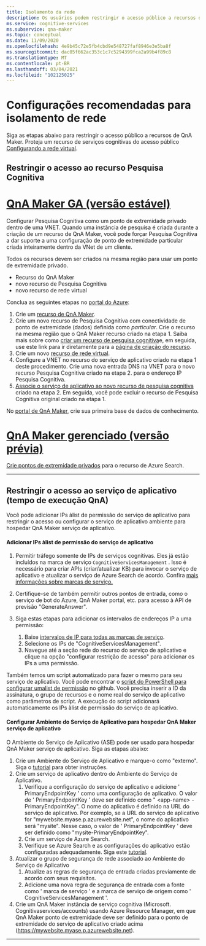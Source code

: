 ```yaml
---
title: Isolamento da rede
description: Os usuários podem restringir o acesso público a recursos de QnA Maker.
ms.service: cognitive-services
ms.subservice: qna-maker
ms.topic: conceptual
ms.date: 11/09/2020
ms.openlocfilehash: 4e9b45c72e5fb4cbd9e548727faf8946e3e5ba8f
ms.sourcegitcommit: dac05f662ac353c1c7c5294399fca2a99b4f89c8
ms.translationtype: MT
ms.contentlocale: pt-BR
ms.lasthandoff: 03/04/2021
ms.locfileid: "102125025"
---
```

# <a name="recommended-settings-for-network-isolation"></a>Configurações recomendadas para isolamento de rede

Siga as etapas abaixo para restringir o acesso público a recursos de QnA Maker. Proteja um recurso de serviços cognitivas do acesso público [Configurando a rede virtual](../../cognitive-services-virtual-networks.md?tabs=portal).

## <a name="restrict-access-to-cognitive-search-resource"></a>Restringir o acesso ao recurso Pesquisa Cognitiva

# <a name="qna-maker-ga-stable-release"></a>[QnA Maker GA (versão estável)](#tab/v1)

Configurar Pesquisa Cognitiva como um ponto de extremidade privado dentro de uma VNET. Quando uma instância de pesquisa é criada durante a criação de um recurso de QnA Maker, você pode forçar Pesquisa Cognitiva a dar suporte a uma configuração de ponto de extremidade particular criada inteiramente dentro da VNet de um cliente.

Todos os recursos devem ser criados na mesma região para usar um ponto de extremidade privado.

* Recurso do QnA Maker
* novo recurso de Pesquisa Cognitiva
* novo recurso de rede virtual

Conclua as seguintes etapas no [portal do Azure](https://portal.azure.com):

1. Crie um [recurso de QnA Maker](https://ms.portal.azure.com/#create/Microsoft.CognitiveServicesQnAMaker).
2. Crie um novo recurso de Pesquisa Cognitiva com conectividade de ponto de extremidade (dados) definida como _particular_. Crie o recurso na mesma região que o QnA Maker recurso criado na etapa 1. Saiba mais sobre como [criar um recurso de pesquisa cognitiva](../../../search/search-create-service-portal.md)e, em seguida, use este link para ir diretamente para a [página de criação do recurso](https://ms.portal.azure.com/#create/Microsoft.Search).
3. Crie um novo [recurso de rede virtual](https://ms.portal.azure.com/#create/Microsoft.VirtualNetwork-ARM).
4. Configure a VNET no recurso do serviço de aplicativo criado na etapa 1 deste procedimento. Crie uma nova entrada DNS na VNET para o novo recurso Pesquisa Cognitiva criado na etapa 2. para o endereço IP Pesquisa Cognitiva.
5. [Associe o serviço de aplicativo ao novo recurso de pesquisa cognitiva](../how-to/set-up-qnamaker-service-azure.md) criado na etapa 2. Em seguida, você pode excluir o recurso de Pesquisa Cognitiva original criado na etapa 1.
    
No [portal de QnA Maker](https://www.qnamaker.ai/), crie sua primeira base de dados de conhecimento.

#  <a name="qna-maker-managed-preview-release"></a>[QnA Maker gerenciado (versão prévia)](#tab/v2)

[Crie pontos de extremidade privados](../reference-private-endpoint.md) para o recurso de Azure Search.

---

## <a name="restrict-access-to-app-service-qna-runtime"></a>Restringir o acesso ao serviço de aplicativo (tempo de execução QnA)

Você pode adicionar IPs àlist de permissão do serviço de aplicativo para restringir o acesso ou configurar o serviço de aplicativo ambiente para hospedar QnA Maker serviço de aplicativo.

#### <a name="add-ips-to-app-service-allowlist"></a>Adicionar IPs àlist de permissão do serviço de aplicativo

1. Permitir tráfego somente de IPs de serviços cognitivas. Eles já estão incluídos na marca de serviço `CognitiveServicesManagement` . Isso é necessário para criar APIs (criar/atualizar KB) para invocar o serviço de aplicativo e atualizar o serviço de Azure Search de acordo. Confira [mais informações sobre marcas de serviço.](../../../virtual-network/service-tags-overview.md)
2. Certifique-se de também permitir outros pontos de entrada, como o serviço de bot do Azure, QnA Maker portal, etc. para acesso à API de previsão "GenerateAnswer".
3. Siga estas etapas para adicionar os intervalos de endereços IP a uma permissão:

   1. Baixe [intervalos de IP para todas as marcas de serviço](https://www.microsoft.com/download/details.aspx?id=56519).
   2. Selecione os IPs de "CognitiveServicesManagement".
   3. Navegue até a seção rede do recurso do serviço de aplicativo e clique na opção "configurar restrição de acesso" para adicionar os IPs a uma permissão.

Também temos um script automatizado para fazer o mesmo para seu serviço de aplicativo. Você pode encontrar o [script do PowerShell para configurar umalist de permissão](https://github.com/pchoudhari/QnAMakerBackupRestore/blob/master/AddRestrictedIPAzureAppService.ps1) no github. Você precisa inserir a ID da assinatura, o grupo de recursos e o nome real do serviço de aplicativo como parâmetros de script. A execução do script adicionará automaticamente os IPs àlist de permissão do serviço de aplicativo.

#### <a name="configure-app-service-environment-to-host-qna-maker-app-service"></a>Configurar Ambiente do Serviço de Aplicativo para hospedar QnA Maker serviço de aplicativo
    
O Ambiente do Serviço de Aplicativo (ASE) pode ser usado para hospedar QnA Maker serviço de aplicativo. Siga as etapas abaixo:

1. Crie um Ambiente do Serviço de Aplicativo e marque-o como "externo". Siga o [tutorial](../../../app-service/environment/create-external-ase.md) para obter instruções.
2.  Crie um serviço de aplicativo dentro do Ambiente do Serviço de Aplicativo.
    1. Verifique a configuração do serviço de aplicativo e adicione ' PrimaryEndpointKey ' como uma configuração de aplicativo. O valor de ' PrimaryEndpointKey ' deve ser definido como " \<app-name\> -PrimaryEndpointKey". O nome do aplicativo é definido na URL do serviço de aplicativo. Por exemplo, se a URL do serviço de aplicativo for "mywebsite.myase.p.azurewebsite.net", o nome do aplicativo será "mysite". Nesse caso, o valor de ' PrimaryEndpointKey ' deve ser definido como "mysite-PrimaryEndpointKey".
    2. Crie um serviço de Azure Search.
    3. Verifique se Azure Search e as configurações do aplicativo estão configuradas adequadamente. 
          Siga este [tutorial](../reference-app-service.md?tabs=v1#app-service).
3.  Atualizar o grupo de segurança de rede associado ao Ambiente do Serviço de Aplicativo
    1. Atualize as regras de segurança de entrada criadas previamente de acordo com seus requisitos.
    2. Adicione uma nova regra de segurança de entrada com a fonte como ' marca de serviço ' e a marca de serviço de origem como ' CognitiveServicesManagement '.
4.  Crie um QnA Maker instância de serviço cognitiva (Microsoft. Cognitivaservices/accounts) usando Azure Resource Manager, em que QnA Maker ponto de extremidade deve ser definido para o ponto de extremidade do serviço de aplicativo criado acima (https://mywebsite.myase.p.azurewebsite.net).
    
---
